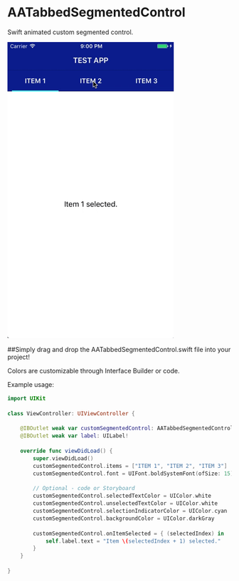 # AATabbedSegmentedControl
Swift animated custom segmented control.

![Demo](https://github.com/its-artemis-actually/AATabbedSegmentedControl/blob/master/demo.gif)

##Simply drag and drop the AATabbedSegmentedControl.swift file into your project!

Colors are customizable through Interface Builder or code.

Example usage:

```Swift
import UIKit

class ViewController: UIViewController {

    @IBOutlet weak var customSegmentedControl: AATabbedSegmentedControl!
    @IBOutlet weak var label: UILabel!
    
    override func viewDidLoad() {
        super.viewDidLoad()
        customSegmentedControl.items = ["ITEM 1", "ITEM 2", "ITEM 3"]
        customSegmentedControl.font = UIFont.boldSystemFont(ofSize: 15)
        
        // Optional - code or Storyboard
        customSegmentedControl.selectedTextColor = UIColor.white
        customSegmentedControl.unselectedTextColor = UIColor.white
        customSegmentedControl.selectionIndicatorColor = UIColor.cyan
        customSegmentedControl.backgroundColor = UIColor.darkGray

        customSegmentedControl.onItemSelected = { (selectedIndex) in
            self.label.text = "Item \(selectedIndex + 1) selected."
        }
    }

}

```
